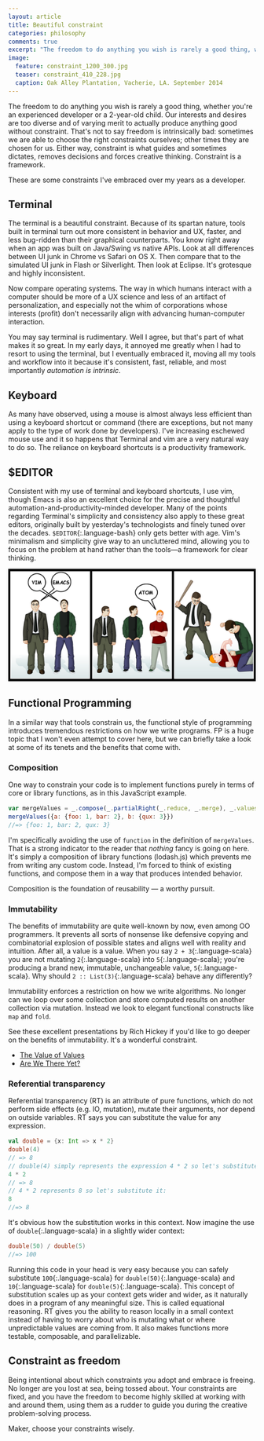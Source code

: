 ```yaml
---
layout: article
title: Beautiful constraint
categories: philosophy
comments: true
excerpt: "The freedom to do anything you wish is rarely a good thing, whether you're an experienced developer or a 2-year-old child"
image:
  feature: constraint_1200_300.jpg
  teaser: constraint_410_228.jpg
  caption: Oak Alley Plantation, Vacherie, LA. September 2014
---
```


The freedom to do anything you wish is rarely a good thing, whether you're an
experienced developer or a 2-year-old child. Our interests and desires are too
diverse and of varying merit to actually produce anything good without
constraint. That's not to say freedom is intrinsically bad: sometimes we are
able to choose the right constraints ourselves; other times they are chosen for
us. Either way, constraint is what guides and sometimes dictates, removes
decisions and forces creative thinking. Constraint is a framework.

These are some constraints I've embraced over my years as a developer.

## Terminal

The terminal is a beautiful constraint. Because of its spartan nature, tools
built in terminal turn out more consistent in behavior and UX, faster, and less
bug-ridden than their graphical counterparts. You know right away when an app
was built on Java/Swing vs native APIs. Look at all differences between UI junk
in Chrome vs Safari on OS X. Then compare that to the simulated UI junk in Flash
or Silverlight. Then look at Eclipse. It's grotesque and highly inconsistent.

Now compare operating systems. The way in which humans interact with a computer
should be more of a UX science and less of an artifact of personalization, and
especially not the whim of corporations whose interests (profit) don't
necessarily align with advancing human-computer interaction.

You may say terminal is rudimentary. Well I agree, but that's part of what makes
it so great. In my early days, it annoyed me greatly when I had to resort to
using the terminal, but I eventually embraced it, moving all my tools and
workflow into it because it's consistent, fast, reliable, and most importantly
*automation is intrinsic*.

## Keyboard

As many have observed, using a mouse is almost always less efficient than using
a keyboard shortcut or command (there are exceptions, but not many apply to the
type of work done by developers). I've increasing eschewed mouse use and it
so happens that Terminal and vim are a very natural way to do so. The reliance
on keyboard shortcuts is a productivity framework.

## $EDITOR

Consistent with my use of terminal and keyboard shortcuts, I use vim, though
Emacs is also an excellent choice for the precise and thoughtful
automation-and-productivity-minded developer. Many of the points regarding
Terminal's simplicity and consistency also apply to these great editors,
originally built by yesterday's technologists and finely tuned over the decades.
`$EDITOR`{:.language-bash} only gets better with age. Vim's minimalism and
simplicity give way to an uncluttered mind, allowing you to focus on the problem
at hand rather than the tools—a framework for clear thinking.

<img src="/images/vim_emacs.png" alt="Vim and Emacs vs Atom" />


## Functional Programming

In a similar way that tools constrain us, the functional style of programming
introduces tremendous restrictions on how we write programs. FP is a huge topic
that I won't even attempt to cover here, but we can briefly take a look at some
of its tenets and the benefits that come with.

### Composition

One way to constrain your code is to implement functions purely in terms of core
or library functions, as in this JavaScript example.

```javascript
var mergeValues = _.compose(_.partialRight(_.reduce, _.merge), _.values)
mergeValues({a: {foo: 1, bar: 2}, b: {qux: 3}})
//=> {foo: 1, bar: 2, qux: 3}
```

I'm specifically avoiding the use of `function` in the definition of
`mergeValues`. That is a strong indicator to the reader that *nothing* fancy is
going on here. It's simply a composition of library functions (lodash.js) which
prevents me from writing any custom code. Instead, I'm forced to think of
existing functions, and compose them in a way that produces intended behavior.

Composition is the foundation of reusability — a worthy pursuit.

### Immutability

The benefits of immutability are quite well-known by now, even among OO
programmers. It prevents all sorts of nonsense like defensive copying and
combinatorial explosion of possible states and aligns well with reality and
intuition. After all, a value is a value. When you say `2 + 3`{:.language-scala}
you are not mutating `2`{:.language-scala} into `5`{:.language-scala}; you're
producing a brand new, immutable, unchangeable value, `5`{:.language-scala}. Why
should `2 :: List(3)`{:.language-scala} behave any differently?

Immutability enforces a restriction on how we write algorithms. No longer can we
loop over some collection and store computed results on another collection via
mutation. Instead we look to elegant functional constructs like `map` and
`fold`.

See these excellent presentations by Rich Hickey if you'd like to go deeper on
the benefits of immutability. It's a wonderful constraint.

- [The Value of Values](http://www.infoq.com/presentations/Value-Values)
- [Are We There Yet?](http://www.infoq.com/presentations/Are-We-There-Yet-Rich-Hickey)


### Referential transparency

Referential transparency (RT) is an attribute of pure functions, which do not
perform side effects (e.g. IO, mutation), mutate their arguments, nor depend on
outside variables. RT says you can substitute the value for any expression.

```scala
val double = {x: Int => x * 2}
double(4)
// => 8
// double(4) simply represents the expression 4 * 2 so let's substitute it:
4 * 2
// => 8
// 4 * 2 represents 8 so let's substitute it:
8
//=> 8
```

It's obvious how the substitution works in this context. Now imagine the use of
`double`{:.language-scala} in a slightly wider context:

```scala
double(50) / double(5)
//=> 100
```

Running this code in your head is very easy because you can safely substitute
`100`{:.language-scala} for `double(50)`{:.language-scala} and
`10`{:.language-scala} for `double(5)`{:.language-scala}. This concept of
substitution scales up as your context gets wider and wider, as it naturally
does in a program of any meaningful size. This is called equational reasoning.
RT gives you the ability to reason locally in a small context instead of having
to worry about who is mutating what or where unpredictable values are coming
from. It also makes functions more testable, composable, and parallelizable.


## Constraint as freedom

Being intentional about which constraints you adopt and embrace is freeing. No
longer are you lost at sea, being tossed about. Your constraints are fixed, and
you have the freedom to become highly skilled at working with and around them,
using them as a rudder to guide you during the creative problem-solving process.

Maker, choose your constraints wisely.

